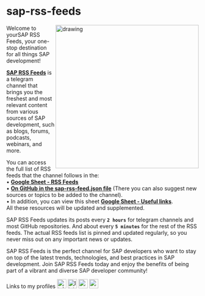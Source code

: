 # sap-rss-feeds
<img align="right" src="https://github.com/indywka/sap-rss-feed/assets/16324200/4a1e19c6-efdb-4e6f-91e6-43406bbecaf0" alt="drawing" width="375"/>
<!---/<img align="right" src="https://github.com/indywka/sap-rss-feed/assets/16324200/69c0179f-9453-41c6-aaa0-b5bdbd674e84" alt="drawing" width="375"/>-->

Welcome to yourSAP RSS Feeds, your one-stop destination for all things SAP development!

**[SAP RSS Feeds](https://t.me/sapfeeds)** is a telegram channel that brings you the freshest and most relevant content from various sources of SAP development, such as blogs, forums, podcasts, webinars, and more.

You can access the full list of RSS feeds that the channel follows in the:\
• **[Google Sheet - RSS Feeds](https://docs.google.com/spreadsheets/d/1tkbil1VcysRJKN-l1g6OpY3C_FahImzt7nFIHUx-9As/edit#gid=448724122)**\
• **[On GitHub in the sap-rss-feed.json file](https://github.com/indywka/sap-rss-feed/blob/main/sap_rss_feed.json)** (There you can also suggest new sources or topics to be added to the channel).\
• In addition, you can view this sheet **[Google Sheet - Useful links](https://docs.google.com/spreadsheets/d/1tkbil1VcysRJKN-l1g6OpY3C_FahImzt7nFIHUx-9As/edit#gid=2011535277)**.\
All these resources will be updated and supplemented.

SAP RSS Feeds updates its posts every **`2 hours`** for telegram channels and most GitHub repositories. And about every **`5 minutes`** for the rest of the RSS feeds. The actual RSS feeds list is pinned and updated regularly, so you never miss out on any important news or updates.

SAP RSS Feeds is the perfect channel for SAP developers who want to stay on top of the latest trends, technologies, and best practices in SAP development. Join SAP RSS Feeds today and enjoy the benefits of being part of a vibrant and diverse SAP developer community!

Links to my profiles [<img width="24" height="24" src="https://img.icons8.com/fluency/48/telegram-app.png" alt="telegram-app"/>](https://t.me/eduardminchyk "Telegram") [<img width="24" height="24" src="https://img.icons8.com/color/48/linkedin.png" alt="linkedin"/>](https://www.linkedin.com/in/eduardminchyk/ "LinkedIn") [<img width="24" height="24" src="https://img.icons8.com/color/48/sap.png" alt="sap"/>](https://community.sap.com/t5/user/viewprofilepage/user-id/649881 "SAP") [<img width="24" height="24" src="https://img.icons8.com/external-tal-revivo-bold-tal-revivo/24/228BE6/external-github-with-cat-logo-an-online-community-for-software-development-logo-bold-tal-revivo.png" alt="external-github-with-cat-logo-an-online-community-for-software-development-logo-bold-tal-revivo"/>](https://github.com/indywka "Github")
